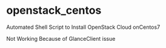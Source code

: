 # openstack_centos
Automated Shell Script to Install OpenStack Cloud onCentos7

Not Working Because of GlanceClient issue
